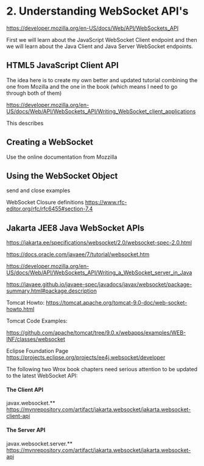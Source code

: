 # 2. Understanding WebSocket API's


https://developer.mozilla.org/en-US/docs/Web/API/WebSockets_API

First we will learn about the JavaScript WebSocket Client endpoint and then we will learn about the Java Client and Java Server WebSocket endpoints.

## HTML5 JavaScript Client API

The idea here is to create my own better and updated tutorial combining the one from Mozilla and the one in the book (which means I need to go through both of them)


https://developer.mozilla.org/en-US/docs/Web/API/WebSockets_API/Writing_WebSocket_client_applications

This describes 

## Creating a WebSocket
Use the online documentation from Mozzilla


## Using the WebSocket Object
send and close examples

WebSocket Closure definitions
https://www.rfc-editor.org/rfc/rfc6455#section-7.4


## Jakarta JEE8 Java WebSocket APIs

https://jakarta.ee/specifications/websocket/2.0/websocket-spec-2.0.html

https://docs.oracle.com/javaee/7/tutorial/websocket.htm

https://developer.mozilla.org/en-US/docs/Web/API/WebSockets_API/Writing_a_WebSocket_server_in_Java


https://javaee.github.io/javaee-spec/javadocs/javax/websocket/package-summary.html#package.description



Tomcat Howto: https://tomcat.apache.org/tomcat-9.0-doc/web-socket-howto.html

Tomcat Code Examples:

https://github.com/apache/tomcat/tree/9.0.x/webapps/examples/WEB-INF/classes/websocket


Eclipse Foundation Page
https://projects.eclipse.org/projects/ee4j.websocket/developer


The following two Wrox book chapters need serious attention to be updated to the latest WebSocket API:

#### The Client API

javax.websocket.**
https://mvnrepository.com/artifact/jakarta.websocket/jakarta.websocket-client-api


#### The Server API

javax.websocket.server.**
https://mvnrepository.com/artifact/jakarta.websocket/jakarta.websocket-api
